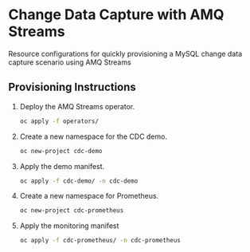 # Change Data Capture with AMQ Streams

Resource configurations for quickly provisioning a MySQL change data capture scenario using AMQ Streams

## Provisioning Instructions

1. Deploy the AMQ Streams operator.
   ```bash
   oc apply -f operators/
   ```
2. Create a new namespace for the CDC demo.
   ```bash
   oc new-project cdc-demo
   ```
3. Apply the demo manifest.
   ```bash
   oc apply -f cdc-demo/ -n cdc-demo
   ```
4. Create a new namespace for Prometheus.
   ```bash
   oc new-project cdc-prometheus
   ```
5. Apply the monitoring manifest
   ```bash
   oc apply -f cdc-prometheus/ -n cdc-prometheus
   ```